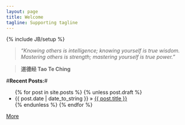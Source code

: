 ```yaml
---
layout: page
title: Welcome
tagline: Supporting tagline
---
```

{% include JB/setup %}



> *“Knowing others is intelligence; knowing yourself is true wisdom. Mastering others is strength; mastering yourself is true power.”*  

>**道德经 Tao Te Ching**


#**Recent Posts:**#

<ul class="posts">
  {% for post in site.posts %}
	{% unless post.draft %}
    	<li><span>{{ post.date | date_to_string }}</span> &raquo; <a href="{{ BASE_PATH }}{{ post.url }}">{{ post.title }}</a></li>
	{% endunless %}
  {% endfor %}
</ul>

[More](blog/pages/archive.html)
